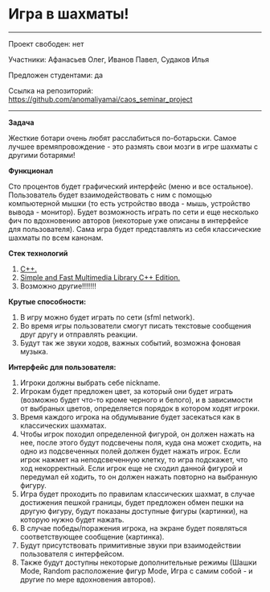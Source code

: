 # Игра в шахматы!

---

Проект свободен: нет

Участники: Афанасьев Олег, Иванов Павел, Судаков Илья

Предложен студентами: да

Ссылка на репозиторий: https://github.com/anomaliyamai/caos_seminar_project

---

**Задача**

Жесткие ботари очень любят расслабиться по-ботарьски. Самое лучшее времяпровождение - это размять свои мозги в игре шахматы с другими ботарями!

**Функционал**

Сто процентов будет графический интерфейс (меню и все остальное). Пользователь будет взаимодействовать с ним с помощью компьютерной мышки (то есть устройство ввода - мышь, устройство вывода - монитор). Будет возможность играть по сети и еще несколько фич по вдохновению авторов (некоторые уже описаны в интерфейсе для пользователя). Сама игра будет представлять из себя классические шахматы по всем канонам.

**Стек технологий**
1) [C++.](https://ru.wikipedia.org/wiki/C%2B%2B)
2) [Simple and Fast Multimedia Library C++ Edition.](https://www.sfml-dev.org/)
3) Возможно другие!!!!!!!

**Крутые способности:**
1) В игру можно будет играть по сети (sfml network).
2) Во время игры пользователи смогут писать текстовые сообщения друг другу и отправлять реакции.
3) Будут так же звуки ходов, важных событий, возможна фоновая музыка.

**Интерфейс для пользователя:**
1) Игроки должны выбрать себе nickname.
2) Игрокам будет предложен цвет, за который они будет играть (возможно будет что-то кроме черного и белого), и в зависимости от выбраных цветов, определяется порядок в котором ходят игроки.
3) Время каждого игрока на обдумывание будет засекаться как в классических шахматах.
4) Чтобы игрок походил определенной фигурой, он должен нажать на нее, после этого будут подсвечены поля, куда она может сходить, на одно из подсвеченных полей должен будет нажать игрок. Если игрок нажмет на неподсвеченную клетку, то игра подскажет, что ход некорректный. Если игрок еще не сходил данной фигурой и передумал ей ходить, то он должен нажать повторно на выбранную фигуру.
5) Игра будет проходить по правилам классических шахмат, в случае достижения пешкой границы, будет предложен обмен пешки на другую фигуру, будут показаны доступные фигуры (картинки), на которую нужно будет нажать.
6) В случае победы/поражения игрока, на экране будет появляться соответствующее сообщение (картинка).
7) Будут присутствовать примитивные звуки при взаимодействии пользователя с интерфейсом.
8) Также будут доступны некоторые дополнительные режимы (Шашки Mode, Random расположение фигур Mode, Игра с самим собой - и другие по мере вдохновения авторов).

